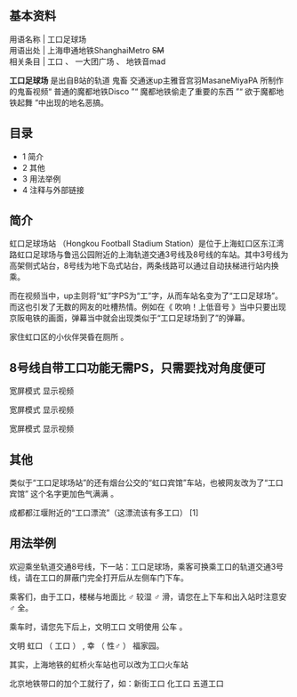 **基本资料**  
---  
用语名称  |  工口足球场   
用语出处  |  上海申通地铁ShanghaiMetro ~~SM~~  
相关条目  |  工口  、  一大团广场  、  地铁音mad   
  
**工口足球场** 是出自B站的轨道  鬼畜  交通迷up主雅音宫羽MasaneMiyaPA 所制作的鬼畜视频“  普通的魔都地铁Disco  ”“
魔都地铁偷走了重要的东西  ”“  欲于魔都地铁起舞  ”中出现的地名恶搞。

##  目录

  * 1  简介 
  * 2  其他 
  * 3  用法举例 
  * 4  注释与外部链接 

##  简介

虹口足球场站  （Hongkou Football Stadium
Station）是位于上海虹口区东江湾路虹口足球场与鲁迅公园附近的上海轨道交通3号线及8号线的车站。其中3号线为高架侧式站台，8号线为地下岛式站台，两条线路可以通过自动扶梯进行站内换乘。

而在视频当中，up主则将“虹”字PS为“工”字，从而车站名变为了“工口足球场”。而这也引发了无数的网友的吐槽热情。例如在《  吹响！上低音号
》当中只要出现京阪电铁的画面，弹幕当中就会出现类似于“工口足球场到了”的弹幕。

家住虹口区的小伙伴哭昏在厕所  。

8号线自带工口功能无需PS，只需要找对角度便可  
---  
  
宽屏模式  显示视频

宽屏模式  显示视频

宽屏模式  显示视频

##  其他

类似于“工口足球场站”的还有烟台公交的“虹口宾馆”车站，也被网友改为了“工口宾馆”  这个名字更加色气满满  。

  
成都都江堰附近的“工口漂流”（这漂流该有多工口）  [1]

  

##  用法举例

欢迎乘坐轨道交通8号线，下一站：工口足球场，乘客可换乘工口的轨道交通3号线，请在工口的屏蔽门完全打开后从左侧车门下车。

乘客们，由于工口，楼梯与地面比  ♂  较湿  ♂  滑，请您在上下车和出入站时注意安  ♂  全。

乘车时，请您先下后上，文明工口  文明使用  公车  。

文明  虹口  （  工口  ）  ,  幸  （  性♂  ）  福家园。

其实，上海地铁的虹桥火车站也可以改为工口火车站

北京地铁带口的加个工就行了，如：新街工口 化工口 五道工口